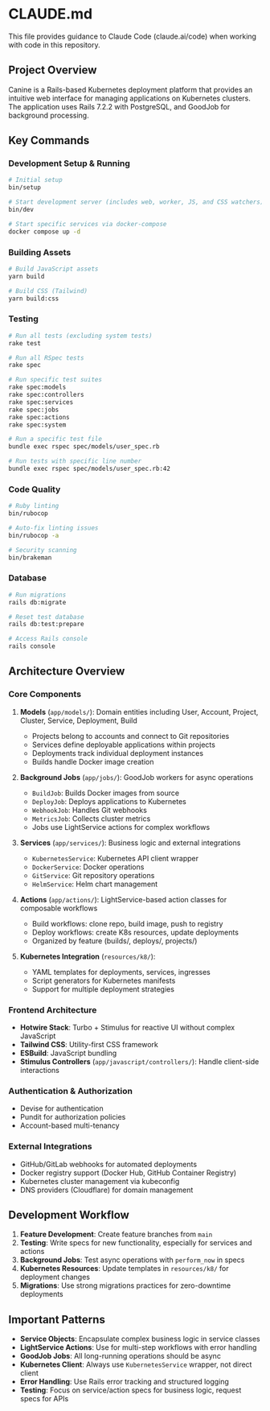 # CLAUDE.md

This file provides guidance to Claude Code (claude.ai/code) when working with code in this repository.

## Project Overview

Canine is a Rails-based Kubernetes deployment platform that provides an intuitive web interface for managing applications on Kubernetes clusters. The application uses Rails 7.2.2 with PostgreSQL, and GoodJob for background processing.

## Key Commands

### Development Setup & Running
```bash
# Initial setup
bin/setup

# Start development server (includes web, worker, JS, and CSS watchers)
bin/dev

# Start specific services via docker-compose
docker compose up -d
```

### Building Assets
```bash
# Build JavaScript assets
yarn build

# Build CSS (Tailwind)
yarn build:css
```

### Testing
```bash
# Run all tests (excluding system tests)
rake test

# Run all RSpec tests
rake spec

# Run specific test suites
rake spec:models
rake spec:controllers
rake spec:services
rake spec:jobs
rake spec:actions
rake spec:system

# Run a specific test file
bundle exec rspec spec/models/user_spec.rb

# Run tests with specific line number
bundle exec rspec spec/models/user_spec.rb:42
```

### Code Quality
```bash
# Ruby linting
bin/rubocop

# Auto-fix linting issues
bin/rubocop -a

# Security scanning
bin/brakeman
```

### Database
```bash
# Run migrations
rails db:migrate

# Reset test database
rails db:test:prepare

# Access Rails console
rails console
```

## Architecture Overview

### Core Components

1. **Models** (`app/models/`): Domain entities including User, Account, Project, Cluster, Service, Deployment, Build
   - Projects belong to accounts and connect to Git repositories
   - Services define deployable applications within projects
   - Deployments track individual deployment instances
   - Builds handle Docker image creation

2. **Background Jobs** (`app/jobs/`): GoodJob workers for async operations
   - `BuildJob`: Builds Docker images from source
   - `DeployJob`: Deploys applications to Kubernetes
   - `WebhookJob`: Handles Git webhooks
   - `MetricsJob`: Collects cluster metrics
   - Jobs use LightService actions for complex workflows

3. **Services** (`app/services/`): Business logic and external integrations
   - `KubernetesService`: Kubernetes API client wrapper
   - `DockerService`: Docker operations
   - `GitService`: Git repository operations
   - `HelmService`: Helm chart management

4. **Actions** (`app/actions/`): LightService-based action classes for composable workflows
   - Build workflows: clone repo, build image, push to registry
   - Deploy workflows: create K8s resources, update deployments
   - Organized by feature (builds/, deploys/, projects/)

5. **Kubernetes Integration** (`resources/k8/`): 
   - YAML templates for deployments, services, ingresses
   - Script generators for Kubernetes manifests
   - Support for multiple deployment strategies

### Frontend Architecture

- **Hotwire Stack**: Turbo + Stimulus for reactive UI without complex JavaScript
- **Tailwind CSS**: Utility-first CSS framework
- **ESBuild**: JavaScript bundling
- **Stimulus Controllers** (`app/javascript/controllers/`): Handle client-side interactions

### Authentication & Authorization

- Devise for authentication
- Pundit for authorization policies
- Account-based multi-tenancy

### External Integrations

- GitHub/GitLab webhooks for automated deployments
- Docker registry support (Docker Hub, GitHub Container Registry)
- Kubernetes cluster management via kubeconfig
- DNS providers (Cloudflare) for domain management

## Development Workflow

1. **Feature Development**: Create feature branches from `main`
2. **Testing**: Write specs for new functionality, especially for services and actions
3. **Background Jobs**: Test async operations with `perform_now` in specs
4. **Kubernetes Resources**: Update templates in `resources/k8/` for deployment changes
5. **Migrations**: Use strong migrations practices for zero-downtime deployments

## Important Patterns

- **Service Objects**: Encapsulate complex business logic in service classes
- **LightService Actions**: Use for multi-step workflows with error handling
- **GoodJob Jobs**: All long-running operations should be async
- **Kubernetes Client**: Always use `KubernetesService` wrapper, not direct client
- **Error Handling**: Use Rails error tracking and structured logging
- **Testing**: Focus on service/action specs for business logic, request specs for APIs
